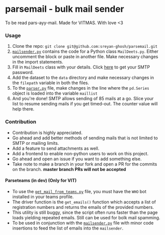 # parsemail - bulk mail sender
To be read pars-ayy-mail. Made for VITMAS. With love <3

### Usage
1. Clone the repo: `git clone git@github.com:sreyan-ghosh/parsemail.git`
1. [`mailsender.py`](mailsender) contains the code for a Python class `MailDeets.py`. Either uncomment the block or paste in another file. Make necessary changes in the import statements.
1. Fill in `MailDeets` class with your details. Click [here](https://myaccount.google.com/apppasswords) to get your SMTP password.
1. Add the dataset to the `data` directory and make necessary changes in the `filepath` variable in both the files.
1. To the [`parser.py`](parser) file, make changes in the line where the `pd.Series` object is loaded into the variable `maillist`
1. And you're done! SMTP allows sending of 85 mails at a go. Slice your list to resume sending mails if you get timed-out. The counter value will help there.

### Contribution
- Contribution is highly appreciated. 
- Go ahead and add better methods of sending mails that is not limited to SMTP or mailing limits.
- Add a feature to send attachments as well.
- Add a frontend to enable non-python users to work on this project.
- Go ahead and open an issue if you want to add something else.
- Take note to make a branch in your fork and open a PR for the commits on the branch. **master branch PRs will not be accepted**

#### Parseteams (in dev) (Only for VIT)
- To use the [`get_mail_from_teams.py`](teamsparser) file, you must have the `WHO` bot installed in your teams profile.
- The driver function is the `get_emails()` function which accepts a list of registration numbers and returns the emails of the provided numbers.
- This utility is still buggy, since the script often runs faster than the page loads yielding repeated emails. Still can be used for bolk mail spamming.
- To be used in conjunction with the [`mailsender.py`](mailsender) file with minor code insertions to feed the list of emails into the `mailsender`.

[mailsender]: (https://github.com/sreyan-ghosh/parsemail/blob/master/mailsender.py)
[parser]: (https://github.com/sreyan-ghosh/parsemail/blob/master/parser.py)
[teamsparser]: (https://github.com/sreyan-ghosh/parsemail/blob/master/parseteams/get_mail_from_teams.py)
